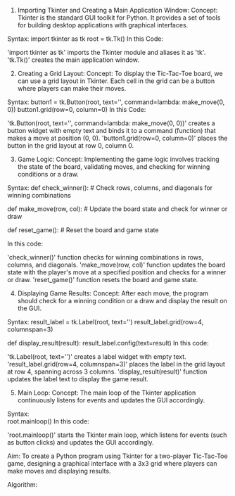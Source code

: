 1. Importing Tkinter and Creating a Main Application Window:
Concept: Tkinter is the standard GUI toolkit for Python. It provides a set of tools for building desktop applications with graphical interfaces.

Syntax:
import tkinter as tk
root = tk.Tk()
In this Code:

'import tkinter as tk' imports the Tkinter module and aliases it as 'tk'.
'tk.Tk()' creates the main application window.

2. Creating a Grid Layout:
Concept: To display the Tic-Tac-Toe board, we can use a grid layout in Tkinter. Each cell in the grid can be a button where players can make their moves.

Syntax:
button1 = tk.Button(root, text='', command=lambda: make_move(0, 0))
button1.grid(row=0, column=0)
In this Code:

'tk.Button(root, text='', command=lambda: make_move(0, 0))' creates a button widget with empty text and binds it to a command (function) that makes a move at position (0, 0).
'button1.grid(row=0, column=0)' places the button in the grid layout at row 0, column 0.

3. Game Logic:
Concept: Implementing the game logic involves tracking the state of the board, validating moves, and checking for winning conditions or a draw.

Syntax:
def check_winner():
    # Check rows, columns, and diagonals for winning combinations

def make_move(row, col):
    # Update the board state and check for winner or draw

def reset_game():
    # Reset the board and game state

In this code:

'check_winner()' function checks for winning combinations in rows, columns, and diagonals.
'make_move(row, col)' function updates the board state with the player's move at a specified position and checks for a winner or draw.
'reset_game()' function resets the board and game state.

4. Displaying Game Results:
Concept: After each move, the program should check for a winning condition or a draw and display the result on the GUI.

Syntax:
result_label = tk.Label(root, text='')
result_label.grid(row=4, columnspan=3)

def display_result(result):
    result_label.config(text=result)
In this code:

'tk.Label(root, text='')' creates a label widget with empty text.
'result_label.grid(row=4, columnspan=3)' places the label in the grid layout at row 4, spanning across 3 columns.
'display_result(result)' function updates the label text to display the game result.

5. Main Loop:
Concept: The main loop of the Tkinter application continuously listens for events and updates the GUI accordingly.

Syntax:  
root.mainloop()
In this code:

'root.mainloop()' starts the Tkinter main loop, which listens for events (such as button clicks) and updates the GUI accordingly.

Aim:
To create a Python program using Tkinter for a two-player Tic-Tac-Toe game, designing a graphical interface with a 3x3 grid where players can make moves and displaying results.

Algorithm:




